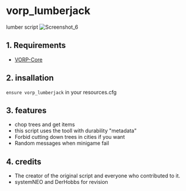 # vorp_lumberjack
lumber script 
![Screenshot_6](https://user-images.githubusercontent.com/101003021/190474610-6833924d-58be-4101-a14a-5493445ee5a0.png)

## 1. Requirements

- [VORP-Core](https://github.com/VORPCORE/vorp-core-lua)

## 2. insallation
`ensure vorp_lumberjack` in your resources.cfg

## 3. features
- chop trees and get items 
- this script uses the tooll with durability "metadata"
- Forbid cutting down trees in cities if you want
- Random messages when minigame fail

## 4. credits
- The creator of the original script and everyone who contributed to it.
- systemNEO and DerHobbs for revision
